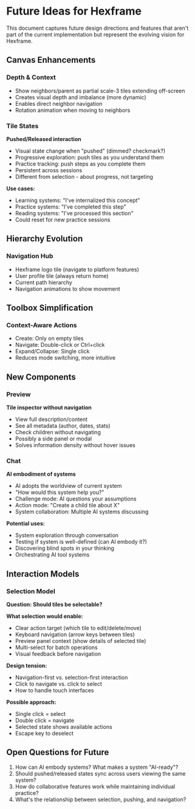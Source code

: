 # Future Ideas for Hexframe

This document captures future design directions and features that aren't part of the current implementation but represent the evolving vision for Hexframe.

## Canvas Enhancements

### Depth & Context
- Show neighbors/parent as partial scale-3 tiles extending off-screen
- Creates visual depth and imbalance (more dynamic)
- Enables direct neighbor navigation
- Rotation animation when moving to neighbors

### Tile States
**Pushed/Released interaction**
- Visual state change when "pushed" (dimmed? checkmark?)
- Progressive exploration: push tiles as you understand them
- Practice tracking: push steps as you complete them
- Persistent across sessions
- Different from selection - about progress, not targeting

**Use cases:**
- Learning systems: "I've internalized this concept"
- Practice systems: "I've completed this step"
- Reading systems: "I've processed this section"
- Could reset for new practice sessions

## Hierarchy Evolution

### Navigation Hub
- Hexframe logo tile (navigate to platform features)
- User profile tile (always return home)
- Current path hierarchy
- Navigation animations to show movement

## Toolbox Simplification

### Context-Aware Actions
- Create: Only on empty tiles
- Navigate: Double-click or Ctrl+click
- Expand/Collapse: Single click
- Reduces mode switching, more intuitive

## New Components

### Preview
**Tile inspector without navigation**
- View full description/content
- See all metadata (author, dates, stats)
- Check children without navigating
- Possibly a side panel or modal
- Solves information density without hover issues

### Chat
**AI embodiment of systems**
- AI adopts the worldview of current system
- "How would this system help you?"
- Challenge mode: AI questions your assumptions
- Action mode: "Create a child tile about X"
- System collaboration: Multiple AI systems discussing

**Potential uses:**
- System exploration through conversation
- Testing if system is well-defined (can AI embody it?)
- Discovering blind spots in your thinking
- Orchestrating AI tool systems

## Interaction Models

### Selection Model
**Question: Should tiles be selectable?**

**What selection would enable:**
- Clear action target (which tile to edit/delete/move)
- Keyboard navigation (arrow keys between tiles)
- Preview panel context (show details of selected tile)
- Multi-select for batch operations
- Visual feedback before navigation

**Design tension:**
- Navigation-first vs. selection-first interaction
- Click to navigate vs. click to select
- How to handle touch interfaces

**Possible approach:**
- Single click = select
- Double click = navigate
- Selected state shows available actions
- Escape key to deselect

## Open Questions for Future

1. How can AI embody systems? What makes a system "AI-ready"?
2. Should pushed/released states sync across users viewing the same system?
3. How do collaborative features work while maintaining individual practice?
4. What's the relationship between selection, pushing, and navigation?